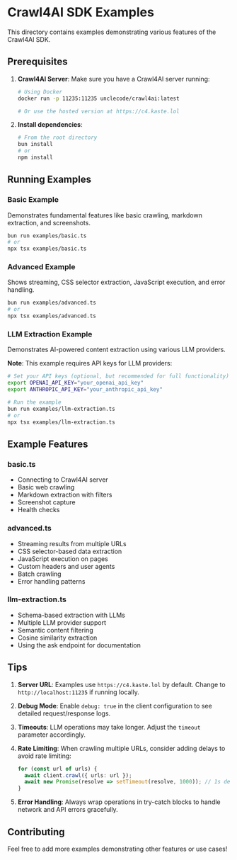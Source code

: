 # Crawl4AI SDK Examples

This directory contains examples demonstrating various features of the Crawl4AI SDK.

## Prerequisites

1. **Crawl4AI Server**: Make sure you have a Crawl4AI server running:
   ```bash
   # Using Docker
   docker run -p 11235:11235 unclecode/crawl4ai:latest
   
   # Or use the hosted version at https://c4.kaste.lol
   ```

2. **Install dependencies**:
   ```bash
   # From the root directory
   bun install
   # or
   npm install
   ```

## Running Examples

### Basic Example
Demonstrates fundamental features like basic crawling, markdown extraction, and screenshots.

```bash
bun run examples/basic.ts
# or
npx tsx examples/basic.ts
```

### Advanced Example
Shows streaming, CSS selector extraction, JavaScript execution, and error handling.

```bash
bun run examples/advanced.ts
# or
npx tsx examples/advanced.ts
```

### LLM Extraction Example
Demonstrates AI-powered content extraction using various LLM providers.

**Note**: This example requires API keys for LLM providers:

```bash
# Set your API keys (optional, but recommended for full functionality)
export OPENAI_API_KEY="your_openai_api_key"
export ANTHROPIC_API_KEY="your_anthropic_api_key"

# Run the example
bun run examples/llm-extraction.ts
# or
npx tsx examples/llm-extraction.ts
```

## Example Features

### basic.ts
- Connecting to Crawl4AI server
- Basic web crawling
- Markdown extraction with filters
- Screenshot capture
- Health checks

### advanced.ts
- Streaming results from multiple URLs
- CSS selector-based data extraction
- JavaScript execution on pages
- Custom headers and user agents
- Batch crawling
- Error handling patterns

### llm-extraction.ts
- Schema-based extraction with LLMs
- Multiple LLM provider support
- Semantic content filtering
- Cosine similarity extraction
- Using the ask endpoint for documentation

## Tips

1. **Server URL**: Examples use `https://c4.kaste.lol` by default. Change to `http://localhost:11235` if running locally.

2. **Debug Mode**: Enable `debug: true` in the client configuration to see detailed request/response logs.

3. **Timeouts**: LLM operations may take longer. Adjust the `timeout` parameter accordingly.

4. **Rate Limiting**: When crawling multiple URLs, consider adding delays to avoid rate limiting:
   ```typescript
   for (const url of urls) {
     await client.crawl({ urls: url });
     await new Promise(resolve => setTimeout(resolve, 1000)); // 1s delay
   }
   ```

5. **Error Handling**: Always wrap operations in try-catch blocks to handle network and API errors gracefully.

## Contributing

Feel free to add more examples demonstrating other features or use cases!